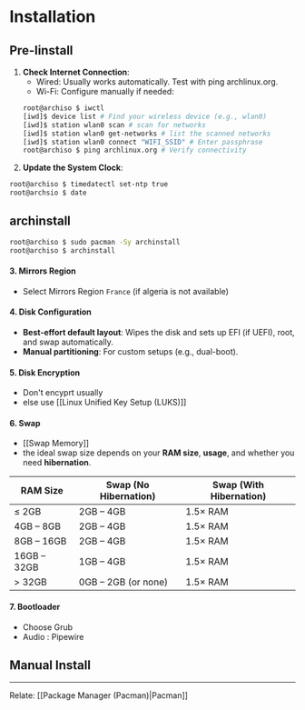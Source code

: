 
# Installation
## Pre-Iinstall
1. **Check Internet Connection**:
    - Wired: Usually works automatically. Test with ping archlinux.org.
    - Wi-Fi: Configure manually if needed:
	```bash
    root@archiso $ iwctl
    [iwd]$ device list # Find your wireless device (e.g., wlan0) 
    [iwd]$ station wlan0 scan # scan for networks
    [iwd]$ station wlan0 get-networks # list the scanned networks
    [iwd]$ station wlan0 connect "WIFI_SSID" # Enter passphrase
	root@archiso $ ping archlinux.org # Verify connectivity
	```
2. **Update the System Clock**:
```bash
root@archiso $ timedatectl set-ntp true
root@archsio $ date
```
## archinstall
```bash
root@archiso $ sudo pacman -Sy archinstall
root@archiso $ archinstall
```
#### 3. **Mirrors Region**
- Select Mirrors Region `France` (if algeria is not available)
#### 4. **Disk Configuration**
- **Best-effort default layout**: Wipes the disk and sets up EFI (if UEFI), root, and swap automatically.    
- **Manual partitioning**: For custom setups (e.g., dual-boot).
#### 5. **Disk Encryption**
- Don't encyprt usually
- else use [[Linux Unified Key Setup (LUKS)]]
#### 6. **Swap**
- [[Swap Memory]]
- the ideal swap size depends on your **RAM size**, **usage**, and whether you need **hibernation**.

| **RAM Size** | **Swap (No Hibernation)** | **Swap (With Hibernation)** |
| ------------ | ------------------------- | --------------------------- |
| ≤ 2GB        | 2GB – 4GB                 | 1.5× RAM                    |
| 4GB – 8GB    | 2GB – 4GB                 | 1.5× RAM                    |
| 8GB – 16GB   | 2GB – 4GB                 | 1.5× RAM                    |
| 16GB – 32GB  | 1GB – 4GB                 | 1.5× RAM                    |
| > 32GB       | 0GB – 2GB (or none)       | 1.5× RAM                    |
#### 7. **Bootloader**
- Choose Grub
- Audio : Pipewire
## Manual Install
---
Relate: [[Package Manager (Pacman)|Pacman]]